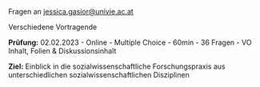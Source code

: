 Fragen an jessica.gasior@univie.ac.at

Verschiedene Vortragende

**Prüfung:** 02.02.2023 - Online - Multiple Choice - 60min - 36 Fragen - VO Inhalt, Folien & Diskussionsinhalt

**Ziel:** Einblick in die sozialwissenschaftliche Forschungspraxis aus unterschiedlichen sozialwissenschaftlichen Disziplinen
